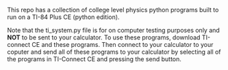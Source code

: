 This repo has a collection of college level physics python programs built to run on a TI-84 Plus CE (python edition). 

Note that the ti_system.py file is for on computer testing purposes only and **NOT** to be sent to your calculator.
To use these programs, download TI-connect CE and these programs. 
Then connect to your calculator to your coputer and send all of these programs to your calculator by selecting all of the programs in TI-Connect CE and pressing the send button.

